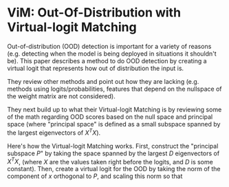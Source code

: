 # ViM: Out-Of-Distribution with Virtual-logit Matching
Out-of-distribution (OOD) detection is important for a variety of reasons (e.g. detecting when the model is being deployed in situations it shouldn't be).  This paper describes a method to do OOD detection by creating a virtual logit that represents how out of distribution the input is.

They review other methods and point out how they are lacking (e.g. methods using logits/probabilities, features that depend on the nullspace of the weight matrix are not considered).

They next build up to what their Virtual-logit Matching is by reviewing some of the math regarding OOD scores based on the null space and principal space (where "principal space" is defined as a small subspace spanned by the largest eigenvectors of $X^TX$).

Here's how the Virtual-logit Matching works.  First, construct the "principal subspace $P$" by taking the space spanned by the largest $D$ eigenvectors of $X^TX$, (where $X$ are the values taken right before the logits, and $D$ is some constant).  Then, create a virtual logit for the OOD by taking the norm of the component of $x$ orthogonal to $P$, and scaling this norm so that 